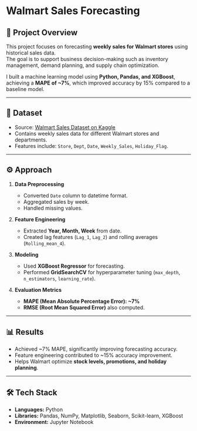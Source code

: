 # Walmart Sales Forecasting 

## 📌 Project Overview
This project focuses on forecasting **weekly sales for Walmart stores** using historical sales data.  
The goal is to support business decision-making such as inventory management, demand planning, and supply chain optimization.  

I built a machine learning model using **Python, Pandas, and XGBoost**, achieving a **MAPE of ~7%**, which improved accuracy by 15% compared to a baseline model.  

---

## 📂 Dataset
- Source: [Walmart Sales Dataset on Kaggle](https://www.kaggle.com/datasets/yasserh/walmart-dataset)  
- Contains weekly sales data for different Walmart stores and departments.  
- Features include: `Store`, `Dept`, `Date`, `Weekly_Sales`, `Holiday_Flag`.

---

## ⚙️ Approach
1. **Data Preprocessing**  
   - Converted `Date` column to datetime format.  
   - Aggregated sales by week.  
   - Handled missing values.  

2. **Feature Engineering**  
   - Extracted **Year, Month, Week** from date.  
   - Created lag features (`Lag_1`, `Lag_2`) and rolling averages (`Rolling_mean_4`).  

3. **Modeling**  
   - Used **XGBoost Regressor** for forecasting.  
   - Performed **GridSearchCV** for hyperparameter tuning (`max_depth`, `n_estimators`, `learning_rate`).  

4. **Evaluation Metrics**  
   - **MAPE (Mean Absolute Percentage Error): ~7%**  
   - **RMSE (Root Mean Squared Error)** also computed.  

---

## 📊 Results
- Achieved ~7% MAPE, significantly improving forecasting accuracy.  
- Feature engineering contributed to ~15% accuracy improvement.  
- Helps Walmart optimize **stock levels, promotions, and holiday planning**.  

---

## 🛠️ Tech Stack
- **Languages:** Python  
- **Libraries:** Pandas, NumPy, Matplotlib, Seaborn, Scikit-learn, XGBoost  
- **Environment:** Jupyter Notebook
